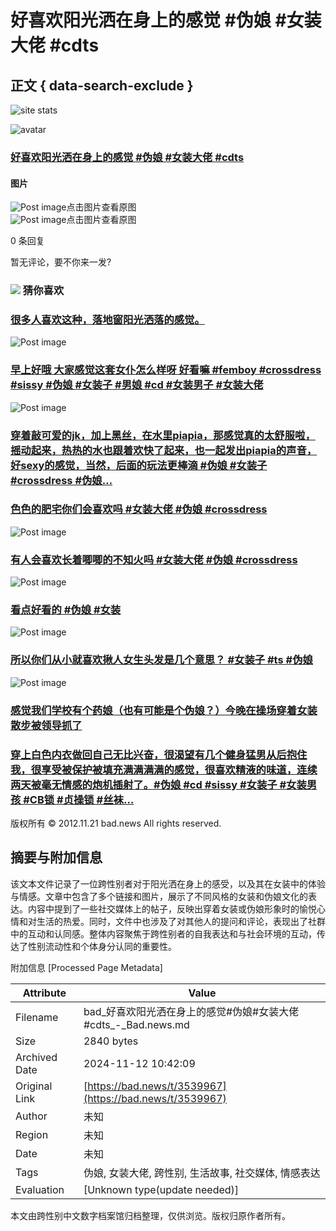 # 好喜欢阳光洒在身上的感觉 #伪娘 #女装大佬 #cdts

## 正文 { data-search-exclude }


![site stats](https://c.statcounter.com/12770071/0/4dcaea1f/1/)

![avatar](https://bad.news/images/default_avatar_400x400.jpeg)

### [好喜欢阳光洒在身上的感觉 #伪娘 #女装大佬 #cdts](https://twitter.com/sissykirari/status/1480108886900502534)

#### 图片

![Post image](https://pbs.twimg.com/media/FIpnKVDacAgb3xm.jpg)点击图片查看原图  
![Post image](https://pbs.twimg.com/media/FIpnLRYaUAAIq3Z.jpg)点击图片查看原图

0 条回复

暂无评论，要不你来一发?

### ![](/images/icon_6.png) 猜你喜欢

### [很多人喜欢这种，落地窗阳光洒落的感觉。](https://twitter.com/qiancaobuzhiqiu/status/1607202448808214529)

![Post image](https://twitter.com/qiancaobuzhiqiu/status/1607202448808214529)

### [早上好哦 大家感觉这套女仆怎么样呀 好看嘛 #femboy #crossdress #sissy #伪娘 #女装子 #男娘 #cd #女装男子 #女装大佬](https://twitter.com/Chuyue_ii/status/1427430748382916613)

![Post image](https://twitter.com/Chuyue_ii/status/1427430748382916613)

### [穿着敲可爱的jk，加上黑丝，在水里piapia，那感觉真的太舒服啦，摇动起来，热热的水也跟着欢快了起来，也一起发出piapia的声音，好sexy的感觉，当然，后面的玩法更棒滴 #伪娘 #女装子 #crossdress #伪娘…](https://twitter.com/mylove701023/status/1452076006932574210)

### [色色的肥宅你们会喜欢吗 #女装大佬 #伪娘 #crossdress](https://twitter.com/9797san/status/1508046143502303238)

![Post image](https://twitter.com/9797san/status/1508046143502303238)

### [有人会喜欢长着唧唧的不知火吗 #女装大佬 #伪娘 #crossdress](https://twitter.com/9797san/status/1505862088203583489)

![Post image](https://twitter.com/9797san/status/1505862088203583489)

### [看点好看的 #伪娘 #女装](https://twitter.com/KilluaTsuna/status/1603403176207863808)

![Post image](https://twitter.com/KilluaTsuna/status/1603403176207863808)

### [所以你们从小就喜欢揪人女生头发是几个意思？ #女装子 #ts #伪娘](https://twitter.com/AshleyMei6/status/1468027298137862144)

![Post image](https://twitter.com/AshleyMei6/status/1468027298137862144)

### [感觉我们学校有个药娘（也有可能是个伪娘？）今晚在操场穿着女装散步被领导抓了](https://twitter.com/pxwwu_chan/status/1445024219599818758)

### [穿上白色内衣做回自己无比兴奋，很渴望有几个健身猛男从后抱住我，很享受被保护被填充满满满满的感觉，很喜欢精液的味道，连续两天被毫无情感的炮机插射了。#伪娘 #cd #sissy #女装子 #女装男孩 #CB锁 #贞操锁 #丝袜…](https://twitter.com/MMDDJB/status/1423702093961990144)

版权所有 © 2012.11.21 bad.news All rights reserved.

## 摘要与附加信息

<!-- tcd_abstract -->
该文本文件记录了一位跨性别者对于阳光洒在身上的感受，以及其在女装中的体验与情感。文章中包含了多个链接和图片，展示了不同风格的女装和伪娘文化的表达。内容中提到了一些社交媒体上的帖子，反映出穿着女装或伪娘形象时的愉悦心情和对生活的热爱。同时，文件中也涉及了对其他人的提问和评论，表现出了社群中的互动和认同感。整体内容聚焦于跨性别者的自我表达和与社会环境的互动，传达了性别流动性和个体身分认同的重要性。
<!-- tcd_abstract_end -->

附加信息 [Processed Page Metadata]

| Attribute       | Value                                  |
|-----------------|----------------------------------------|
| Filename        | bad_好喜欢阳光洒在身上的感觉#伪娘#女装大佬#cdts_-_Bad.news.md                             |
| Size            | 2840 bytes                           |
| Archived Date   | 2024-11-12 10:42:09                             |
| Original Link   | [https://bad.news/t/3539967](https://bad.news/t/3539967)                       |
| Author          | 未知                               |
| Region          | 未知                               |
| Date            | 未知                                 |
| Tags            | 伪娘, 女装大佬, 跨性别, 生活故事, 社交媒体, 情感表达                                 |
| Evaluation            | [Unknown type(update needed)]                                 |
<!-- tcd_table_end -->

本文由跨性别中文数字档案馆归档整理，仅供浏览。版权归原作者所有。
